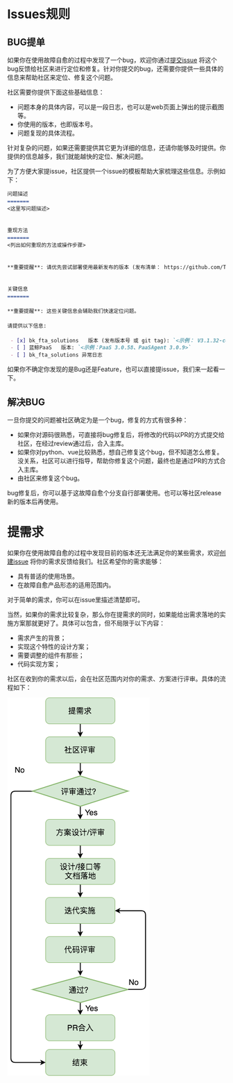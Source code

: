 # Issues规则

## BUG提单
如果你在使用故障自愈的过程中发现了一个bug，欢迎你通过[提交issue](https://github.com/Tencent/bk-fta-solutions/issues/new)
将这个bug反馈给社区来进行定位和修复。针对你提交的bug，还需要你提供一些具体的信息来帮助社区来定位、修复这个问题。

社区需要你提供下面这些基础信息：
* 问题本身的具体内容，可以是一段日志，也可以是web页面上弹出的提示截图等。
* 你使用的版本，也即版本号。
* 问题复现的具体流程。

针对复杂的问题，如果还需要提供其它更为详细的信息，还请你能够及时提供。你提供的信息越多，我们就能越快的定位、解决问题。

为了方便大家提issue，社区提供一个issue的模板帮助大家梳理这些信息。示例如下：

```markdown
问题描述
=======
<这里写问题描述>


重现方法
=======
<列出如何重现的方法或操作步骤>


**重要提醒**: 请优先尝试部署使用最新发布的版本 (发布清单： https://github.com/Tencent/bk-fta-solutions/releases), 如果问题不能在最新发布的版本里重现，说明此问题已经被修复。


关键信息
=======

**重要提醒**: 这些关键信息会辅助我们快速定位问题。

请提供以下信息:

 - [x] bk_fta_solutions   版本 (发布版本号 或 git tag): `<示例： V3.1.32-ce 或者 git sha. 请不要使用 "最新版本" 或 "当前版本"等无法准确定位代码版本的语句描述>`
 - [ ] 蓝鲸PaaS   版本: `<示例：PaaS 3.0.58、PaaSAgent 3.0.9>`
 - [ ] bk_fta_solutions 异常日志
```

如果你不确定你发现的是Bug还是Feature，也可以直接提issue，我们来一起看一下。

## 解决BUG
一旦你提交的问题被社区确定为是一个bug，修复的方式有很多种：

  - 如果你对源码很熟悉，可直接将bug修复后，将修改的代码以PR的方式提交给社区，在经过review通过后，合入主库。
  - 如果你对python、vue比较熟悉，想自己修复这个bug，但不知道怎么修复。没关系，社区可以进行指导，帮助你修复这个问题，最终也是通过PR的方式合入主库。
  - 由社区来修复这个bug。

bug修复后，你可以基于这故障自愈个分支自行部署使用。也可以等社区release新的版本后再使用。

# 提需求
如果你在使用故障自愈的过程中发现目前的版本还无法满足你的某些需求，欢迎[创建issue](https://github.com/Tencent/bk-fta-solutions/issues/new)
将你的需求反馈给我们。社区希望你的需求能够：

- 具有普适的使用场景。
- 在故障自愈产品形态的适用范围内。

对于简单的需求，你可以在issue里描述清楚即可。

当然，如果你的需求比较复杂，那么你在提需求的同时，如果能给出需求落地的实施方案那就更好了。具体可以包含，但不局限于以下内容：
* 需求产生的背景；
* 实现这个特性的设计方案；
* 需要调整的组件有那些；
* 代码实现方案；

社区在收到你的需求以后，会在社区范围内对你的需求、方案进行评审。具体的流程如下：

![需求处理流程](../resource/img/wiki/wiki-demand-flow.png)

